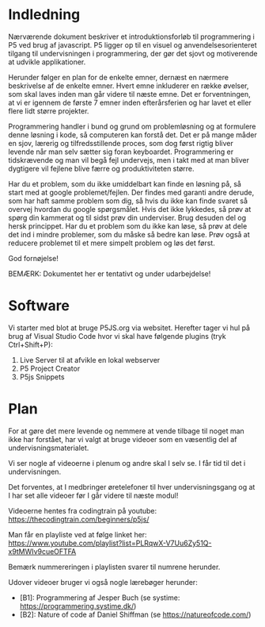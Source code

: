 # Indledning

Nærværende dokument beskriver et introduktionsforløb til programmering i P5 ved brug af javascript. P5 ligger op til en visuel og anvendelsesorienteret tilgang til undervisningen i programmering, der gør det sjovt og motiverende at udvikle applikationer.

Herunder følger en plan for de enkelte emner, dernæst en nærmere beskrivelse af de enkelte emner. Hvert emne inkluderer en række øvelser, som skal laves inden man går videre til næste emne. Det er forventningen, at vi er igennem de første 7 emner inden efterårsferien og har lavet et eller flere lidt større projekter. 

Programmering handler i bund og grund om problemløsning og at formulere denne løsning i kode, så computeren kan forstå det. Det er på mange måder en sjov, lærerig og tilfredsstillende proces, som dog først rigtig bliver levende når man selv sætter sig foran keyboardet. Programmering er tidskrævende og man vil begå fejl undervejs, men i takt med at man bliver dygtigere vil fejlene blive færre og produktiviteten større. 

Har du et problem, som du ikke umiddelbart kan finde en løsning på, så start med at google problemet/fejlen. Der findes med garanti andre derude, som har haft samme problem som dig, så hvis du ikke kan finde svaret så overvej hvordan du google spørgsmålet. Hvis det ikke lykkedes, så prøv at spørg din kammerat og til sidst prøv din underviser. 
Brug desuden del og hersk princippet. Har du et problem som du ikke kan løse, så prøv at dele det ind i mindre problemer, som du måske så bedre kan løse.
Prøv også at reducere problemet til et mere simpelt problem og løs det først.


God fornøjelse!



BEMÆRK: Dokumentet her er tentativt og under udarbejdelse!


# Software
Vi starter med blot at bruge P5JS.org via websitet. Herefter tager vi hul på brug af Visual Studio Code hvor vi skal have følgende plugins (tryk Ctrl+Shift+P):

1) Live Server til at afvikle en lokal webserver
2) P5 Project Creator
3) P5js Snippets


# Plan
For at gøre det mere levende og nemmere at vende tilbage til noget man ikke har forstået, har vi valgt at bruge videoer som en væsentlig del af undervisningsmaterialet. 

Vi ser nogle af videoerne i plenum og andre skal I selv se. I får tid til det i undervisningen. 

Det forventes, at I medbringer øretelefoner til hver undervisningsgang og at I har set alle videoer før I går videre til næste modul!

Videoerne hentes fra codingtrain på youtube: https://thecodingtrain.com/beginners/p5js/

Man får en playliste ved at følge linket her: https://www.youtube.com/playlist?list=PLRqwX-V7Uu6Zy51Q-x9tMWIv9cueOFTFA

Bemærk nummereringen i playlisten svarer til numrene herunder.

Udover videoer bruger vi også nogle lærebøger herunder:

- [B1]: Programmering af Jesper Buch (se systime: https://programmering.systime.dk/)
- [B2]: Nature of code af Daniel Shiffman (se https://natureofcode.com/)


